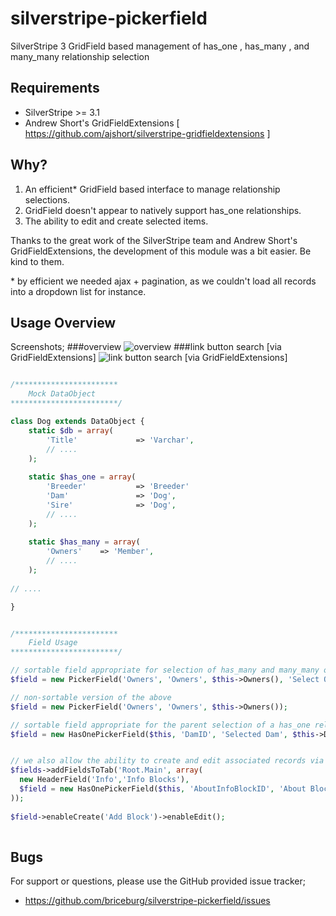 silverstripe-pickerfield
========================

SilverStripe 3 GridField based management of has_one , has_many , and many_many relationship selection


## Requirements
* SilverStripe >= 3.1
* Andrew Short's GridFieldExtensions [ https://github.com/ajshort/silverstripe-gridfieldextensions ]

## Why?

1. An efficient* GridField based interface to manage relationship selections. 
1. GridField doesn't appear to natively support has_one relationships.
1. The ability to edit and create selected items.

Thanks to the great work of the SilverStripe team and Andrew Short's GridFieldExtensions, the 
development of this module was a bit easier. Be kind to them. 

\* by efficient we needed ajax + pagination, as we couldn't load all records into a dropdown list for instance.

## Usage Overview

Screenshots;
###overview
![overview](https://github.com/briceburg/silverstripe-pickerfield/blob/master/docs/screenshots/pickerfield.png?raw=true)
###link button search [via GridFieldExtensions]
![link button search [via GridFieldExtensions]](http://github.com/briceburg/silverstripe-pickerfield/blob/master/docs/screenshots/add-existing-search.png?raw=true)


```php

/***********************
	Mock DataObject
************************/

class Dog extends DataObject {
	static $db = array(
		'Title'				=> 'Varchar',
		// ....
	);
	
	static $has_one = array(
		'Breeder'			=> 'Breeder'
		'Dam'				=> 'Dog',
		'Sire'				=> 'Dog',
		// ....
	);
	
	static $has_many = array(
		'Owners'	=> 'Member',
		// ....
	);
	
// ....

}


/***********************
	Field Usage
************************/

// sortable field appropriate for selection of has_many and many_many objects
$field = new PickerField('Owners', 'Owners', $this->Owners(), 'Select Owner(s)', 'SortOrder');

// non-sortable version of the above
$field = new PickerField('Owners', 'Owners', $this->Owners());

// sortable field appropriate for the parent selection of a has_one relationship
$field = new HasOnePickerField($this, 'DamID', 'Selected Dam', $this->Dam(), 'Select a Dam');


// we also allow the ability to create and edit associated records via enableCreate, enableEdit methods.
$fields->addFieldsToTab('Root.Main', array(
  new HeaderField('Info','Info Blocks'),
  $field = new HasOnePickerField($this, 'AboutInfoBlockID', 'About Block', $this->AboutInfoBlock())
));
        
$field->enableCreate('Add Block')->enableEdit();
 

```


## Bugs

For support or questions, please use the GitHub provided issue tracker;
* https://github.com/briceburg/silverstripe-pickerfield/issues

